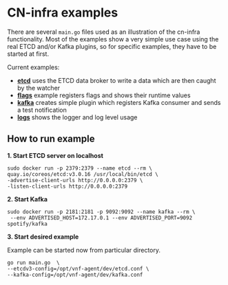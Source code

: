 # CN-infra examples

There are several `main.go` files used as an illustration of the cn-infra functionality. Most of the examples show
a very simple use case using the real ETCD and/or Kafka plugins, so for specific examples, they have to be started at first.

Current examples:
* **[etcd](etcd/main.go)** uses the ETCD data broker to write a data which are then caught by the watcher
* **[flags](flags/main.go)** example registers flags and shows their runtime values
* **[kafka](kafka/main.go)** creates simple plugin which registers Kafka consumer and sends a test notification
* **[logs](logs/main.go)** shows the logger and log level usage

## How to run example

 **1. Start ETCD server on localhost**

  ```
  sudo docker run -p 2379:2379 --name etcd --rm \
  quay.io/coreos/etcd:v3.0.16 /usr/local/bin/etcd \
  -advertise-client-urls http://0.0.0.0:2379 \
  -listen-client-urls http://0.0.0.0:2379
  ```

 **2. Start Kafka**

 ```
 sudo docker run -p 2181:2181 -p 9092:9092 --name kafka --rm \
  --env ADVERTISED_HOST=172.17.0.1 --env ADVERTISED_PORT=9092 spotify/kafka
 ```

 **3. Start desired example**

 Example can be started now from particular directory.
 ```
 go run main.go  \
 --etcdv3-config=/opt/vnf-agent/dev/etcd.conf \
 --kafka-config=/opt/vnf-agent/dev/kafka.conf
 ```
